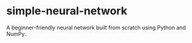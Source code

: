 # simple-neural-network
A beginner-friendly neural network built from scratch using Python and NumPy.
